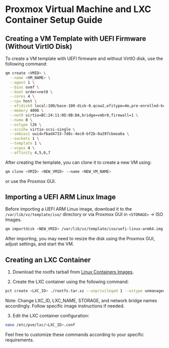 # Proxmox Virtual Machine and LXC Container Setup Guide

## Creating a VM Template with UEFI Firmware (Without VirtIO Disk)

To create a VM template with UEFI firmware and without VirtIO disk, use the following command:

```bash
qm create <VMID> \
  --name <VM_NAME> \
  --agent 1 \
  --bios ovmf \
  --boot order=net0 \
  --cores 4 \
  --cpu host \
  --efidisk0 local:100/base-100-disk-0.qcow2,efitype=4m,pre-enrolled-keys=1,size=64M \
  --memory 4096 \
  --net0 virtio=BC:24:11:0D:8B:DA,bridge=vmbr0,firewall=1 \
  --numa 0 \
  --ostype l26 \
  --scsihw virtio-scsi-single \
  --smbios1 uuid=fbad4733-7d8c-4ec0-bf2b-0a397cbeea6a \
  --sockets 1 \
  --template 1 \
  --vcpus 4 \
  --affinity 4,5,6,7
```

After creating the template, you can clone it to create a new VM using:

```bash
qm clone <VMID> <NEW_VMID> --name <NEW_VM_NAME>
```

or use the Proxmox GUI.

## Importing a UEFI ARM Linux Image

Before importing a UEFI ARM Linux image, download it to the `/var/lib/vz/template/iso/` directory or via Proxmox GUI in `<STORAGE>` -> ISO Images.

```bash
qm importdisk <NEW_VMID> /var/lib/vz/template/iso/uefi-linux-arm64.img <STORAGE> --format qcow2
```

After importing, you may need to resize the disk using the Proxmox GUI, adjust settings, and start the VM.

## Creating an LXC Container

1. Download the rootfs tarball from [Linux Containers Images](https://images.linuxcontainers.org/images/).

2. Create the LXC container using the following command:

```bash
pct create <LXC_ID> ./rootfs.tar.xz --unprivileged 1 --ostype unmanaged --hostname <LXC_NAME> --net0 name=eth0 --net1 name=eth1 --storage <STORAGE> --arch arm64
```

Note: Change LXC_ID, LXC_NAME, STORAGE, and network bridge names accordingly. Follow specific image instructions if needed.

3. Edit the LXC container configuration:

```bash
nano /etc/pve/lxc/<LXC_ID>.conf
```

Feel free to customize these commands according to your specific requirements.